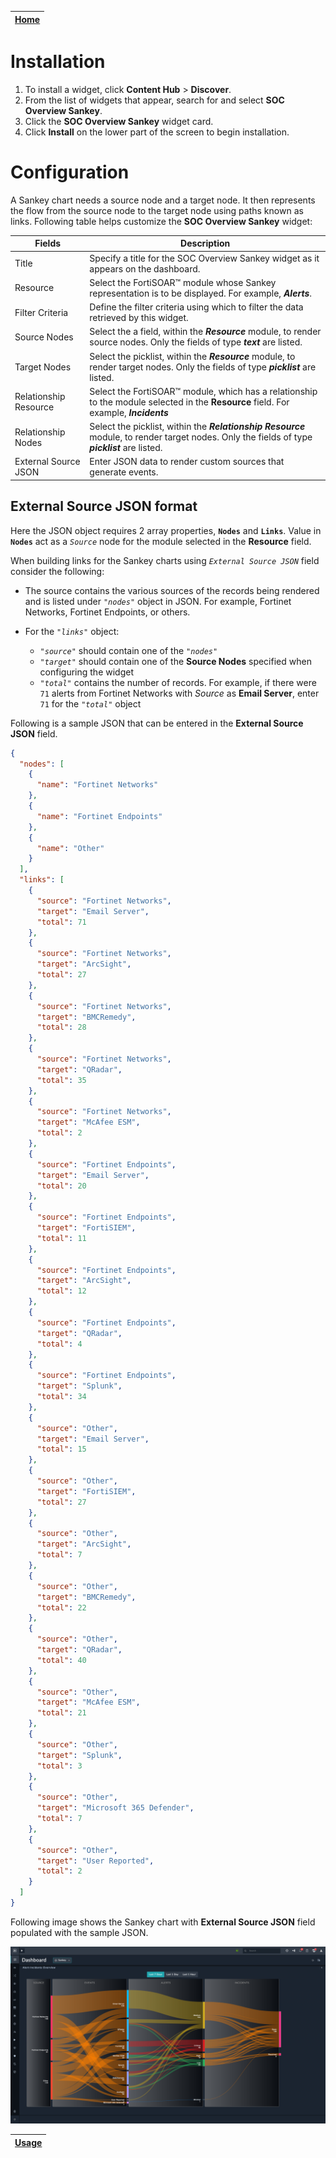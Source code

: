 | [Home](../README.md) |
| -------------------- |

# Installation

1. To install a widget, click **Content Hub** > **Discover**.
2. From the list of widgets that appear, search for and select **SOC Overview Sankey**.
3. Click the **SOC Overview Sankey** widget card.
4. Click **Install** on the lower part of the screen to begin installation.

# Configuration

A Sankey chart needs a source node and a target node. It then represents the flow from the source node to the target node using paths known as links. Following table helps customize the **SOC Overview Sankey** widget:

| Fields                | Description                                                                                                                                    |
|-----------------------|------------------------------------------------------------------------------------------------------------------------------------------------|
| Title                 | Specify a title for the SOC Overview Sankey widget as it appears on the dashboard.                                                             |
| Resource              | Select the FortiSOAR&trade; module whose Sankey representation is to be displayed. For example, **_Alerts_**.                                  |
| Filter Criteria       | Define the filter criteria using which to filter the data retrieved by this widget.                                                            |
| Source Nodes          | Select the a field, within the **_Resource_** module, to render source nodes. Only the fields of type **_text_** are listed.                   |
| Target Nodes          | Select the picklist, within the **_Resource_** module, to render target nodes. Only the fields of type **_picklist_** are listed.              |
| Relationship Resource | Select the FortiSOAR&trade; module, which has a relationship to the module selected in the **Resource** field. For example, **_Incidents_** |
| Relationship Nodes    | Select the picklist, within the **_Relationship Resource_** module, to render target nodes. Only the fields of type **_picklist_** are listed. |
| External Source JSON  | Enter JSON data to render custom sources that generate events.                                                                                 |

## External Source JSON format

Here the JSON object requires 2 array properties, **`Nodes`** and **`Links`**. Value in **`Nodes`** act as a *`Source`* node for the module selected in the **Resource** field.

When building links for the Sankey charts using *`External Source JSON`* field consider the following:

- The source contains the various sources of the records being rendered and is listed under *`"nodes"`* object in JSON. For example, Fortinet Networks, Fortinet Endpoints, or others.

- For the *`"links"`* object:
    - *`"source"`* should contain one of the *`"nodes"`*
    - *`"target"`* should contain one of the **Source Nodes** specified when configuring the widget
    - *`"total"`* contains the number of records. For example, if there were `71` alerts from Fortinet Networks with *Source* as **Email Server**, enter `71` for the *`"total"`* object

Following is a sample JSON that can be entered in the **External Source JSON** field.

```JSON
{
  "nodes": [
    {
      "name": "Fortinet Networks"
    },
    {
      "name": "Fortinet Endpoints"
    },
    {
      "name": "Other"
    }
  ],
  "links": [
    {
      "source": "Fortinet Networks",
      "target": "Email Server",
      "total": 71
    },
    {
      "source": "Fortinet Networks",
      "target": "ArcSight",
      "total": 27
    },
    {
      "source": "Fortinet Networks",
      "target": "BMCRemedy",
      "total": 28
    },
    {
      "source": "Fortinet Networks",
      "target": "QRadar",
      "total": 35
    },
    {
      "source": "Fortinet Networks",
      "target": "McAfee ESM",
      "total": 2
    },
    {
      "source": "Fortinet Endpoints",
      "target": "Email Server",
      "total": 20
    },
    {
      "source": "Fortinet Endpoints",
      "target": "FortiSIEM",
      "total": 11
    },
    {
      "source": "Fortinet Endpoints",
      "target": "ArcSight",
      "total": 12
    },
    {
      "source": "Fortinet Endpoints",
      "target": "QRadar",
      "total": 4
    },
    {
      "source": "Fortinet Endpoints",
      "target": "Splunk",
      "total": 34
    },
    {
      "source": "Other",
      "target": "Email Server",
      "total": 15
    },
    {
      "source": "Other",
      "target": "FortiSIEM",
      "total": 27
    },
    {
      "source": "Other",
      "target": "ArcSight",
      "total": 7
    },
    {
      "source": "Other",
      "target": "BMCRemedy",
      "total": 22
    },
    {
      "source": "Other",
      "target": "QRadar",
      "total": 40
    },
    {
      "source": "Other",
      "target": "McAfee ESM",
      "total": 21
    },
    {
      "source": "Other",
      "target": "Splunk",
      "total": 3
    },
    {
      "source": "Other",
      "target": "Microsoft 365 Defender",
      "total": 7
    },
    {
      "source": "Other",
      "target": "User Reported",
      "total": 2
    }
  ]
}
```
Following image shows the Sankey chart with **External Source JSON** field populated with the sample JSON.

![](./res/sankey-with-custom-data.png)

| [Usage](./usage.md) |
| ------------------- |
